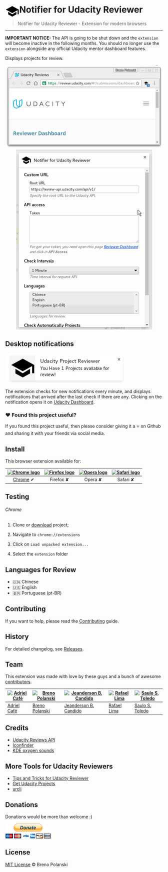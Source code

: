 # <img src="extension/images/icon-128.png" width="45" align="left"> Notifier for Udacity Reviewer

> Notifier for Udacity Reviewer - Extension for modern browsers

---

**IMPORTANT NOTICE:** The API is going to be shut down and the `extension` will become inactive in the following months. You should no longer use the `extension` alongside any official Udacity mentor dashboard features.

Displays projects for review.

<p align="center">
	<img src="https://raw.githubusercontent.com/brenopolanski/notifier-for-udacity-reviewer/master/demo1.png" />
	<img src="https://raw.githubusercontent.com/brenopolanski/notifier-for-udacity-reviewer/master/demo2.gif" />
</p>

## Desktop notifications

![demo3](https://raw.githubusercontent.com/brenopolanski/notifier-for-udacity-reviewer/master/demo3.png)

The extension checks for new notifications every minute, and displays notifications that arrived after the last check if there are any. Clicking on the notification opens it on [Udacity Dashboard](https://review.udacity.com/#!/submissions/dashboard).

### :heart: Found this project useful?

If you found this project useful, then please consider giving it a :star: on Github and sharing it with your friends via social media.

## Install

This browser extension available for:

| <a href="https://chrome.google.com/webstore/detail/notifier-for-udacity-revi/amopngmbcmcacbfgmbjdkhkjjojbodba"><img src="https://raw.github.com/alrra/browser-logos/master/src/chrome/chrome_48x48.png" alt="Chrome logo"></a> | <a href="#"><img src="https://raw.github.com/alrra/browser-logos/master/src/firefox/firefox_48x48.png" alt="Firefox logo"></a> | <a href="#"><img src="https://raw.github.com/alrra/browser-logos/master/src/opera/opera_48x48.png" alt="Opera logo"></a> | <a href="#"><img src="https://raw.github.com/alrra/browser-logos/master/src/safari/safari_48x48.png" alt="Safari logo"></a> |
|:---:|:---:|:---:|:---:|
| [Chrome](https://chrome.google.com/webstore/detail/notifier-for-udacity-revi/amopngmbcmcacbfgmbjdkhkjjojbodba) ✔ | Firefox ✘ | Opera ✘ | Safari ✘ |

## Testing

###### Chrome

1. Clone or [download](https://github.com/brenopolanski/notifier-for-udacity-reviewer/archive/master.zip) project;

2. Navigate to `chrome://extensions`

3. Click on `Load unpacked extension...`

4. Select the `extension` folder

## Languages for Review

* :cn: Chinese
* :us: English
* :brazil: Portuguese (pt-BR)

## Contributing

If you want to help, please read the [Contributing](https://github.com/brenopolanski/notifier-for-udacity-reviewer/blob/master/CONTRIBUTING.md) guide.

## History

For detailed changelog, see [Releases](https://github.com/brenopolanski/notifier-for-udacity-reviewer/releases).

## Team

This extension was made with love by these guys and a bunch of awesome [contributors](https://github.com/brenopolanski/notifier-for-udacity-reviewer/graphs/contributors).

| [![Adriel Café](https://avatars0.githubusercontent.com/u/2512298?v=3&s=70)](https://github.com/adrielcafe) | [![Breno Polanski](https://avatars1.githubusercontent.com/u/1894191?v=3&s=70)](https://github.com/brenopolanski) | [![Jeanderson B. Candido](https://avatars3.githubusercontent.com/u/2225536?v=3&s=70)](https://github.com/jeandersonbc) | [![Rafael Lima](https://avatars3.githubusercontent.com/u/7543763?v=3&s=70)](https://github.com/raafaelima) | [![Saulo S. Toledo](https://avatars2.githubusercontent.com/u/5031156?v=3&s=70)](https://github.com/saulotoledo) |
|---|---|---|---|---|
| [Adriel Café](https://github.com/adrielcafe) | [Breno Polanski](https://github.com/brenopolanski) | [Jeanderson B. Candido](https://github.com/jeandersonbc) | [Rafael Lima](https://github.com/raafaelima) | [Saulo S. Toledo](https://github.com/saulotoledo) |

## Credits

* [Udacity Reviews API](https://review.udacity.com/api-doc/index.html)
* [Iconfinder](https://www.iconfinder.com/icons/309036/education_student_study_icon)
* [KDE oxygen sounds](https://github.com/KDE/oxygen/tree/master/sounds)

## More Tools for Udacity Reviewers

- [Tips and Tricks for Udacity Reviewer](https://github.com/brenopolanski/tips-tricks-for-udacity-reviewer)
- [Get Udacity Projects](https://github.com/brenopolanski/get-udacity-projects)
- [urcli](https://github.com/trolster/urcli)

## Donations

Donations would be more than welcome :)

[![donate-paypal](https://raw.githubusercontent.com/brenopolanski/phaser-es6-starter/gh-assets/btn_donate_paypal.gif)](https://www.paypal.com/cgi-bin/webscr?cmd=_s-xclick&hosted_button_id=WNXA4YYGQCJZG)

## License

[MIT License](http://brenopolanski.mit-license.org/) © Breno Polanski
